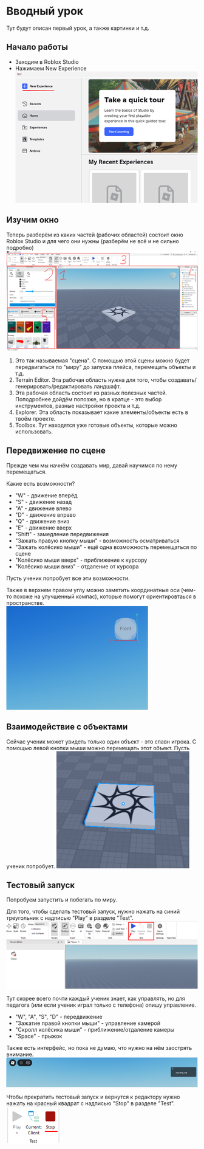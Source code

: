 # Вводный урок  
Тут будут описан первый урок, а также картинки и т.д.  

## Начало работы
- Заходим в Roblox Studio  
- Нажимаем New Experience
![Example](img/lessons_01_01.png)

## Изучим окно
Теперь разберём из каких частей (рабочих областей) состоит окно Roblox Studio и для чего они нужны (разберём не всё и не сильно подробно)  
![Example](img/lesson_01_02.png)
1. Это так называемая "сцена". С помощью этой сцены можно будет передвигаться по "миру" до запуска плейса, перемещать объекты и т.д.
2. Terrain Editor. Эта рабочая область нужна для того, чтобы создавать/генерировать/редактировать ландшафт.
3. Эта рабочая область состоит из разных полезных частей. Поподробнее дойдём попозже, но в кратце - это выбор инструментов, разные настройки проекта и т.д.
4. Explorer. Эта область показывает какие элементы/объекты есть в твоём проекте.
5. Toolbox. Тут находятся уже готовые объекты, которые можно использовать.

## Передвижение по сцене
Прежде чем мы начнём создавать мир, давай научимся по нему перемещаться.

Какие есть возможности?
- "W" - движение вперёд
- "S" - движение назад
- "A" - движение влево
- "D" - движение вправо
- "Q" - движение вниз
- "E" - движение вверх
- "Shift" - замедление передвижения
- "Зажать правую кнопку мыши" - возможность осматриваться
- "Зажать колёсико мыши" - ещё одна возможность перемещаться по сцене
- "Колёсико мыши вверх" - приближение к курсору
- "Колёсико мыши вниз" - отдаление от курсора

Пусть ученик попробует все эти возможности.

Также в верхнем правом углу можно заметить координатные оси (чем-то похоже на улучшенный компас), которые помогут ориентировтаься в пространстве.  
![Example](img/lesson_01_03.png)

## Взаимодействие с объектами
Сейчас ученик может увидеть только один объект - это спавн игрока. С помощью левой кнопки мыши можно перемещать этот объект. Пусть ученик попробует.
![Example](img/lesson_01_04.png)

## Тестовый запуск
Попробуем запустить и побегать по миру.

Для того, чтобы сделать тестовый запуск, нужно нажать на синий треугольник с надписью "Play" в разделе "Test".
![Example](img/lesson_01_05.png)

Тут скорее всего почти каждый ученик знает, как управлять, но для педагога (или если ученик играл только с телефона) опишу управление.
- "W", "A", "S", "D" - передвижение
- "Зажатие правой кнопки мыши" - управление камерой
- "Скролл колёсика мыши" - приближение/отдаление камеры
- "Space" - прыжок

Также есть интерфейс, но пока не думаю, что нужно на нём заострять внимание.
![Example](img/lesson_01_06.png)

Чтобы прекратить тестовый запуск и вернутся к редактору нужно нажать на красный квадрат с надписью "Stop" в разделе "Test".
![Example](img/lesson_01_07.png)
